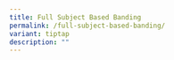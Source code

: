 ```yaml
---
title: Full Subject Based Banding
permalink: /full-subject-based-banding/
variant: tiptap
description: ""
---
```


